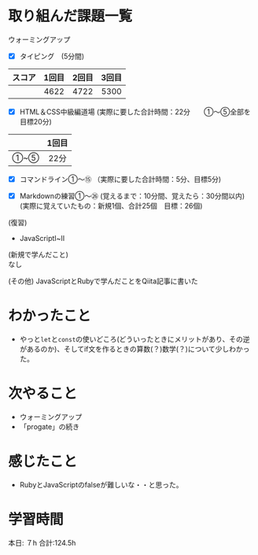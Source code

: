 # 取り組んだ課題一覧
ウォーミングアップ
- [x] タイピング　(5分間)

| スコア | 1回目 | 2回目 | 3回目 |
|:------:|:-----:|:-----:|:-----:|
|     　 | 4622 | 4722| 5300 |

- [x] HTML＆CSS中級編道場
(実際に要した合計時間：22分　　①～⑤全部を目標20分)

| | 1回目 |
|:---------------:|:-------------:|
| ①~⑤  | 22分   |

- [x] コマンドライン①～⑮
（実際に要した合計時間：5分、目標5分)

- [x] Markdownの練習①～㉖
(覚えるまで：10分間、覚えたら：30分間以内)  
(実際に覚えていたもの：新規1個、合計25個　目標：26個)

(復習)
- JavaScriptⅠ~Ⅱ

(新規で学んだこと)  
なし

(その他)
JavaScriptとRubyで学んだことをQiita記事に書いた

# わかったこと
- やっと`let`と`const`の使いどころ(どういったときにメリットがあり、その逆があるのか)、そしてif文を作るときの算数(？)数学(？)について少しわかった。

# 次やること
- ウォーミングアップ
- 「progate」の続き

# 感じたこと
- RubyとJavaScriptのfalseが難しいな・・と思った。

# 学習時間
本日: ７h  合計:124.5h
